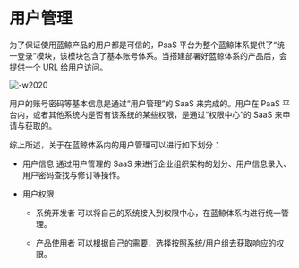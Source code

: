 # 用户管理

为了保证使用蓝鲸产品的用户都是可信的，PaaS 平台为整个蓝鲸体系提供了“统一登录”模块，该模块包含了基本账号体系。当搭建部署好蓝鲸体系的产品后，会提供一个 URL 给用户访问。

![-w2020](../../assets/login_ee.png)

用户的账号密码等基本信息是通过“用户管理”的 SaaS 来完成的。用户在 PaaS 平台内，或者其他系统内是否有该系统的某些权限，是通过“权限中心”的 SaaS 来申请与获取的。

综上所述，关于在蓝鲸体系内的用户管理可以进行如下划分：

- 用户信息
通过用户管理的 SaaS 来进行企业组织架构的划分、用户信息录入、用户密码查找与修订等操作。

- 用户权限

  - 系统开发者
  可以将自己的系统接入到权限中心，在蓝鲸体系内进行统一管理。

  - 产品使用者
  可以根据自己的需要，选择按照系统/用户组去获取响应的权限。
